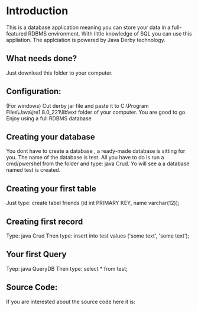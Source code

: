 # Introduction
This is a database application meaning you can store your data in a full-featured RDBMS environment. 
With little knowledge of SQL you can use this appliation.
The applciation is powered by Java Derby technology.  

## What needs done?
Just download this folder to your computer. 

## Configuration: 
(For windows)
Cut derby jar file and paste it to C:\Program Files\Java\jre1.8.0_221\lib\ext folder of your computer.
You are good to go. Enjoy using a full RDBMS database

## Creating your database
You dont have to create a database , a ready-made database is sitting for you. The name of the database is test. 
All you have to do is run a cmd/pwershel  from the folder and type: java Crud. Yo will see a a database named test is created.

## Creating your first table
Just type: 
create tabel friends 
(id int PRIMARY KEY, name varchar(12));

## Creating first record
Type: java Crud
Then type: insert into test 
values ('some text', 'some text');

## Your first Query
Tyep: java QueryDB
Then type: 
select * from test;

## Source Code: 
If you are interested about the source code here it is: 
